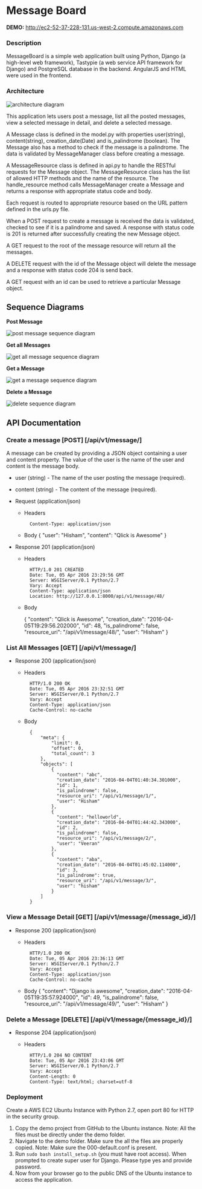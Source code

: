 # Message Board

**DEMO:** http://ec2-52-37-228-131.us-west-2.compute.amazonaws.com

### Description
MessageBoard is a simple web application built using Python, Django (a high-level web framework), Tastypie (a web service API framework for Django) and PostgreSQL database in the backend. AngularJS and HTML were used in the frontend. 


### Architecture
![architecture diagram](http://s30.postimg.org/8tqpj58ap/arc.png)

This application lets users post a message, list all the posted messages, view a selected message in detail, and delete a selected message. 

A Message class is defined in the model.py with properties user(string), content(string), creation_date(Date) and is_palindrome (boolean). The Message also has a method to check if the message is a palindrome. The data is validated by MessageManager class before creating a message.

A MessageResource class is defined in api.py to handle the RESTful requests for the Message object. The MessageResource class has the list of allowed HTTP methods and the name of the resource. The handle_resource method calls MessageManager create a Message and returns a response with appropriate status code and body.

Each request is routed to appropriate resource based on the URL pattern defined in the urls.py file.

When a POST request to create a message is received the data is validated, checked to see if it is a palindrome and saved. A response with status code is 201 is returned after successfully creating the new Message object.

A GET request to the root of the message resource will return all the messages. 

A DELETE request with the id of the Message object will delete the message and a response with status code 204 is send back. 

A GET request with an id can be used to retrieve a particular Message object.


## Sequence Diagrams
    
**Post Message**

![post message sequence diagram](http://s17.postimg.org/mm1jf61of/post.png)

**Get all Messages**

![get all message sequence diagram](http://s23.postimg.org/gfio9g4rv/get_All.png)

**Get a Message**

![get a message sequence diagram](http://s24.postimg.org/fcxsl4no5/get.png)

**Delete a Message**

![delete sequence diagram](http://s28.postimg.org/v7yvngwct/delete.png)

## API Documentation 

### Create a message [POST] [/api/v1/message/]

A message can be created by providing a JSON object containing a user and content property. The value of the user is the name of the user and content is the message body.

+ user (string) - The name of the user posting the message (required). 
+ content (string) - The content of the message (required).

+ Request (application/json)
    + Headers

            Content-Type: application/json

    + Body
        {
            "user": "Hisham",
            "content": "Qlick is Awesome"
        }

+ Response 201 (application/json)

    + Headers

            HTTP/1.0 201 CREATED
            Date: Tue, 05 Apr 2016 23:29:56 GMT
            Server: WSGIServer/0.1 Python/2.7
            Vary: Accept
            Content-Type: application/json
            Location: http://127.0.0.1:8000/api/v1/message/48/

    + Body

        {
            "content": "Qlick is Awesome",
            "creation_date": "2016-04-05T19:29:56.202000",
            "id": 48,
            "is_palindrome": false,
            "resource_uri": "/api/v1/message/48/",
            "user": "Hisham"
        }

### List All Messages [GET] [/api/v1/message/]

+ Response 200 (application/json)

    + Headers

            HTTP/1.0 200 OK
            Date: Tue, 05 Apr 2016 23:32:51 GMT
            Server: WSGIServer/0.1 Python/2.7
            Vary: Accept
            Content-Type: application/json
            Cache-Control: no-cache

    + Body

            {
                "meta": {
                    "limit": 0,
                    "offset": 0,
                    "total_count": 3
                },
                "objects": [
                    {
                      "content": "abc",
                      "creation_date": "2016-04-04T01:40:34.301000",
                      "id": 1,
                      "is_palindrome": false,
                      "resource_uri": "/api/v1/message/1/",
                      "user": "Hisham"
                    },
                    {
                      "content": "helloworld",
                      "creation_date": "2016-04-04T01:44:42.343000",
                      "id": 2,
                      "is_palindrome": false,
                      "resource_uri": "/api/v1/message/2/",
                      "user": "Veeran"
                    },
                    {
                      "content": "aba",
                      "creation_date": "2016-04-04T01:45:02.114000",
                      "id": 3,
                      "is_palindrome": true,
                      "resource_uri": "/api/v1/message/3/",
                      "user": "hisham"
                    }
                ]
            }

### View a Message Detail [GET] [/api/v1/message/{message_id}/]

+ Response 200 (application/json)

    + Headers
    
            HTTP/1.0 200 OK
            Date: Tue, 05 Apr 2016 23:36:13 GMT
            Server: WSGIServer/0.1 Python/2.7
            Vary: Accept
            Content-Type: application/json
            Cache-Control: no-cache

    + Body
            {
                "content": "Django is awesome",
                "creation_date": "2016-04-05T19:35:57.924000",
                "id": 49,
                "is_palindrome": false,
                "resource_uri": "/api/v1/message/49/",
                "user": "Hisham"
            }
        
        
### Delete a Message [DELETE] [/api/v1/message/{message_id}/]

+ Response 204 (application/json)

    + Headers
    
            HTTP/1.0 204 NO CONTENT
            Date: Tue, 05 Apr 2016 23:43:06 GMT
            Server: WSGIServer/0.1 Python/2.7
            Vary: Accept
            Content-Length: 0
            Content-Type: text/html; charset=utf-8


### Deployment

Create a AWS EC2 Ubuntu Instance with Python 2.7, open port 80 for HTTP in the security group.

1. Copy the demo project from GitHub to the Ubuntu instance. Note: All the files must be directly under the demo folder.
2. Navigate to the demo folder. Make sure the all the files are properly copied. Note: Make sure the 000-default.conf is present.
3. Run `sudo bash install_setup.sh` (you must have root access). When prompted to create super user for Django. Please type yes and provide password.
4. Now from your browser go to the public DNS of the Ubuntu instance to access the application.

